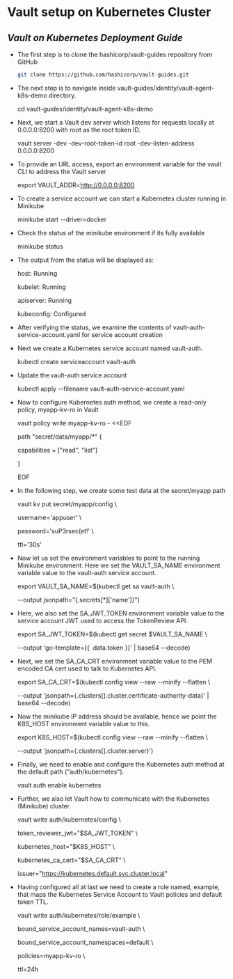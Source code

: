 ﻿# Vault setup on Kubernetes Cluster

## _Vault on Kubernetes Deployment Guide_


- The first step is to clone the hashicorp/vault-guides repository from GitHub

	```sh
	git clone https://github.com/hashicorp/vault-guides.git
	```

- The next step is to navigate inside vault-guides/identity/vault-agent-k8s-demo directory.

	cd vault-guides/identity/vault-agent-k8s-demo

- Next, we start a Vault dev server which listens for requests locally at 0.0.0.0:8200 with root as the root token ID.

	vault server -dev -dev-root-token-id root -dev-listen-address 0.0.0.0:8200

- To provide an URL access, export an environment variable for the vault CLI to address the Vault server

	export VAULT\_ADDR=http://0.0.0.0:8200

- To create a service account we can start a Kubernetes cluster running in Minikube

	minikube start --driver=docker

- Check the status of the minikube environment if its fully available

	minikube status

- The output from the status will be displayed as:

	host: Running

	kubelet: Running

	apiserver: Running

	kubeconfig: Configured

- After verifying the status, we examine the contents of vault-auth-service-account.yaml for service account creation

- Next we create a Kubernetes service account named vault-auth.

	kubectl create serviceaccount vault-auth

- Update the vault-auth service account

	kubectl apply --filename vault-auth-service-account.yaml

- Now to configure Kubernetes auth method, we create a read-only policy, myapp-kv-ro in Vault

	vault policy write myapp-kv-ro - <<EOF

	path "secret/data/myapp/\*" {

	capabilities = ["read", "list"]

	}

	EOF

- In the following step, we create some test data at the secret/myapp path

	vault kv put secret/myapp/config \

	username='appuser' \

	password='suP3rsec(et!' \

	ttl='30s'

- Now let us set the environment variables to point to the running Minikube environment. Here we set the VAULT\_SA\_NAME environment variable value to the vault-auth service account.

	export VAULT\_SA\_NAME=$(kubectl get sa vault-auth \

	--output jsonpath="{.secrets[\*]['name']}")

- Here, we also set the SA\_JWT\_TOKEN environment variable value to the service account JWT used to access the TokenReview API.

	export SA\_JWT\_TOKEN=$(kubectl get secret $VAULT\_SA\_NAME \

	--output 'go-template={{ .data.token }}' | base64 --decode)

- Next, we set the SA\_CA\_CRT environment variable value to the PEM encoded CA cert used to talk to Kubernetes API.

	export SA\_CA\_CRT=$(kubectl config view --raw --minify --flatten \

	--output 'jsonpath={.clusters[].cluster.certificate-authority-data}' | base64 --decode)

- Now the minikube IP address should be available, hence we point the K8S\_HOST environment variable value to this.

	export K8S\_HOST=$(kubectl config view --raw --minify --flatten \

	--output 'jsonpath={.clusters[].cluster.server}')

- Finally, we need to enable and configure the Kubernetes auth method at the default path ("auth/kubernetes").

	vault auth enable kubernetes

- Further, we also let Vault how to communicate with the Kubernetes (Minikube) cluster.

	vault write auth/kubernetes/config \

	token\_reviewer\_jwt="$SA\_JWT\_TOKEN" \

	kubernetes\_host="$K8S\_HOST" \

	kubernetes\_ca\_cert="$SA\_CA\_CRT" \

	issuer="https://kubernetes.default.svc.cluster.local"

- Having configured all at last we need to create a role named, example, that maps the Kubernetes Service Account to Vault policies and default token TTL.

	vault write auth/kubernetes/role/example \

	bound\_service\_account\_names=vault-auth \

	bound\_service\_account\_namespaces=default \

	policies=myapp-kv-ro \

	ttl=24h
